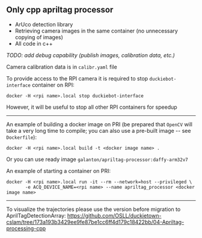 ## Only cpp apriltag processor

* ArUco detection library 
* Retrieving camera images in the same container (no unnecessary copying of images)
* All code in c++

*TODO: add debug capability (publish images, calibration data, etc.)*

Camera calibration data is in `calibr.yaml` file

To provide access to the RPI camera it is required to stop `duckiebot-interface` container on RPI:
```shell script
docker -H <rpi name>.local stop duckiebot-interface
```

However, it will be useful to stop all other RPI containers for speedup

-------------------
An example of building a docker image on PRI (be prepared that `OpenCV` will take a very long time to compile;
you can also use a pre-built image -- see `Dockerfile`):
```shell script
docker -H <rpi name>.local build -t <docker image name> .
```
Or you can use ready image `galanton/apriltag-processor:daffy-arm32v7`

An example of starting a container on PRI:
```shell script
docker -H <rpi name>.local run -it --rm --network=host --privileged \
       -e ACQ_DEVICE_NAME=<rpi name> --name apriltag_processor <docker image name>
```

-------------------
To visualize the trajectories please use the version before migration to AprilTagDetectionArray:
https://github.com/OSLL/duckietown-cslam/tree/173a193b3429ee9fe87be1cc6ff4d179c18422bb/04-Apriltag-processing-cpp
